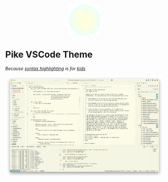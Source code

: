 <p align="center">
  <img src="static/logo/logo.png" width=100/>
</p>

# Pike VSCode Theme

_Because [syntax highlighting](https://groups.google.com/g/golang-nuts/c/hJHCAaiL0so/m/kG3BHV6QFfIJ) is for [kids](https://groups.google.com/g/golang-nuts/c/hJHCAaiL0so/m/E2mQ1RDiio8J)_

![Screenshot](static/screenshot.png)

